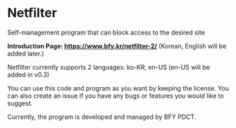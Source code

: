 # Netfilter
Self-management program that can block access to the desired site

**Introduction Page: https://www.bfy.kr/netfilter-2/** (Korean, English will be added later.)

Netfilter currently supports 2 languages: ko-KR, en-US (en-US will be added in v0.3)

You can use this code and program as you want by keeping the license. You can also create an issue if you have any bugs or features you would like to suggest.

Currently, the program is developed and managed by BFY PDCT.
